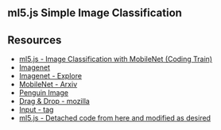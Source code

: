 ## ml5.js Simple Image Classification
## Resources
- <a href="https://youtu.be/yNkAuWz5lnY" target="_blank">ml5.js - Image Classification with MobileNet (Coding Train)</a><br>
- <a href="http://www.image-net.org/" target="_blank">Imagenet</a><br>
- <a href="http://image-net.org/explore.php#" target="_blank">Imagenet - Explore</a><br>
- <a href="https://arxiv.org/pdf/1704.04861.pdf" target="_blank">MobileNet - Arxiv</a><br>
- <a href="https://www.google.ca/search?biw=950&bih=912&tbm=isch&sa=1&ei=S8MmXIbzBuKq0PEPhvi7iAQ&q=penguin+wikipedia&oq=penguin+wikipedia&gs_l=img.1.0.0j0i7i30j0i24l8.266905.269708..271674...0.0..0.101.555.7j1......1....1..gws-wiz-img.......0i67j0i8i7i30j0i7i5i30j0i10i24.QuQRuHfo_NU" target="_blank">Penguin Image</a><br>
- <a href="https://developer.mozilla.org/en-US/docs/Web/Events#Drag_Drop_events" target="_blank">Drag & Drop - mozilla</a><br>
- <a href="https://www.w3schools.com/tags/tag_input.asp" target="_blank">Input - tag</a><br>
- <a href="https://ml5js.org/" target="_blank">ml5.js - Detached code from here and modified as desired</a>
